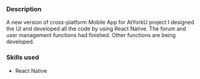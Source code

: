 ### Description
A new version of cross-platform Mobile App for AtYorkU project I designed the UI and developed all the code by using React Native. The forum and user management functions had finished. Other functions are being developed.
### Skills used
- React Native


